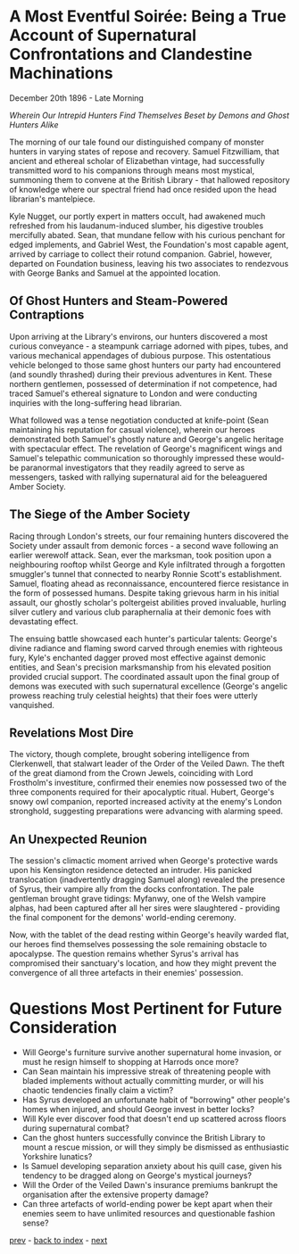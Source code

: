 # A Most Eventful Soirée: Being a True Account of Supernatural Confrontations and Clandestine Machinations

December 20th 1896 - Late Morning

*Wherein Our Intrepid Hunters Find Themselves Beset by Demons and Ghost Hunters Alike*

The morning of our tale found our distinguished company of monster hunters in varying states of repose and recovery. Samuel Fitzwilliam, that ancient and ethereal scholar of Elizabethan vintage, had successfully transmitted word to his companions through means most mystical, summoning them to convene at the British Library - that hallowed repository of knowledge where our spectral friend had once resided upon the head librarian's mantelpiece.

Kyle Nugget, our portly expert in matters occult, had awakened much refreshed from his laudanum-induced slumber, his digestive troubles mercifully abated. Sean, that mundane fellow with his curious penchant for edged implements, and Gabriel West, the Foundation's most capable agent, arrived by carriage to collect their rotund companion. Gabriel, however, departed on Foundation business, leaving his two associates to rendezvous with George Banks and Samuel at the appointed location.

## Of Ghost Hunters and Steam-Powered Contraptions
Upon arriving at the Library's environs, our hunters discovered a most curious conveyance - a steampunk carriage adorned with pipes, tubes, and various mechanical appendages of dubious purpose. This ostentatious vehicle belonged to those same ghost hunters our party had encountered (and soundly thrashed) during their previous adventures in Kent. These northern gentlemen, possessed of determination if not competence, had traced Samuel's ethereal signature to London and were conducting inquiries with the long-suffering head librarian.

What followed was a tense negotiation conducted at knife-point (Sean maintaining his reputation for casual violence), wherein our heroes demonstrated both Samuel's ghostly nature and George's angelic heritage with spectacular effect. The revelation of George's magnificent wings and Samuel's telepathic communication so thoroughly impressed these would-be paranormal investigators that they readily agreed to serve as messengers, tasked with rallying supernatural aid for the beleaguered Amber Society.

## The Siege of the Amber Society
Racing through London's streets, our four remaining hunters discovered the Society under assault from demonic forces - a second wave following an earlier werewolf attack. Sean, ever the marksman, took position upon a neighbouring rooftop whilst George and Kyle infiltrated through a forgotten smuggler's tunnel that connected to nearby Ronnie Scott's establishment.
Samuel, floating ahead as reconnaissance, encountered fierce resistance in the form of possessed humans. Despite taking grievous harm in his initial assault, our ghostly scholar's poltergeist abilities proved invaluable, hurling silver cutlery and various club paraphernalia at their demonic foes with devastating effect.

The ensuing battle showcased each hunter's particular talents: George's divine radiance and flaming sword carved through enemies with righteous fury, Kyle's enchanted dagger proved most effective against demonic entities, and Sean's precision marksmanship from his elevated position provided crucial support. The coordinated assault upon the final group of demons was executed with such supernatural excellence (George's angelic prowess reaching truly celestial heights) that their foes were utterly vanquished.

## Revelations Most Dire
The victory, though complete, brought sobering intelligence from Clerkenwell, that stalwart leader of the Order of the Veiled Dawn. The theft of the great diamond from the Crown Jewels, coinciding with Lord Frostholm's investiture, confirmed their enemies now possessed two of the three components required for their apocalyptic ritual. Hubert, George's snowy owl companion, reported increased activity at the enemy's London stronghold, suggesting preparations were advancing with alarming speed.

## An Unexpected Reunion
The session's climactic moment arrived when George's protective wards upon his Kensington residence detected an intruder. His panicked translocation (inadvertently dragging Samuel along) revealed the presence of Syrus, their vampire ally from the docks confrontation. The pale gentleman brought grave tidings: Myfanwy, one of the Welsh vampire alphas, had been captured after all her sires were slaughtered - providing the final component for the demons' world-ending ceremony.

Now, with the tablet of the dead resting within George's heavily warded flat, our heroes find themselves possessing the sole remaining obstacle to apocalypse. The question remains whether Syrus's arrival has compromised their sanctuary's location, and how they might prevent the convergence of all three artefacts in their enemies' possession.

# Questions Most Pertinent for Future Consideration
* Will George's furniture survive another supernatural home invasion, or must he resign himself to shopping at Harrods once more?
* Can Sean maintain his impressive streak of threatening people with bladed implements without actually committing murder, or will his chaotic tendencies finally claim a victim?
* Has Syrus developed an unfortunate habit of "borrowing" other people's homes when injured, and should George invest in better locks?
* Will Kyle ever discover food that doesn't end up scattered across floors during supernatural combat?
* Can the ghost hunters successfully convince the British Library to mount a rescue mission, or will they simply be dismissed as enthusiastic Yorkshire lunatics?
* Is Samuel developing separation anxiety about his quill case, given his tendency to be dragged along on George's mystical journeys?
* Will the Order of the Veiled Dawn's insurance premiums bankrupt the organisation after the extensive property damage?
* Can three artefacts of world-ending power be kept apart when their enemies seem to have unlimited resources and questionable fashion sense?

[prev](part-027) - [back to index](index) - [next](part-029)